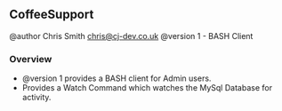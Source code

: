 ## CoffeeSupport ##

@author Chris Smith chris@cj-dev.co.uk
@version 1 - BASH Client

### Overview ###

* @version 1 provides a BASH client for Admin users.
* Provides a Watch Command which watches the MySql Database for activity.

